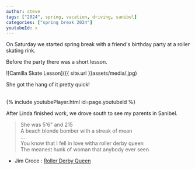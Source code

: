 ```yaml
---
author: steve
tags: ["2024", spring, vacation, driving, sanibel]
categories: ["spring break 2024"]
youtubeId: x
---
```

On Saturday we started spring break with a friend's birthday party at a roller skating rink.    

Before the party there was a short lesson.  

![Camilla Skate Lesson]({{ site.url }}assets/media/.jpg)  

She got the hang of it pretty quick!  

<br/>
{% include youtubePlayer.html id=page.youtubeId %}
<br/>

After Linda finished work, we drove south to see my parents in Sanibel.  

> She was 5'6" and 215  
> A beach blonde bomber with a streak of mean   
> ...  
> You know that I fell in love witha roller derby queen  
> The meanest hunk of woman that anybody ever seen  
  
- Jim Croce : [Roller Derby Queen](https://www.youtube.com/watch?v=hD7UqK2GZko)  